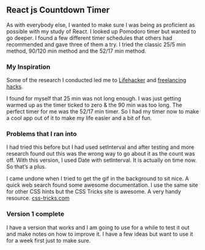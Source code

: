 
## React js Countdown Timer

As with everybody else, I wanted to make sure I was being as proficient as possible with my study of React. I looked up Pomodoro timer but wanted to go deeper. I found a few different timer schedules that others had recommended and gave three of them a try. I tried the classic 25/5 min method, 90/120 min method and the 52/17 min method.

### My Inspiration

Some of the research I conducted led me to [Lifehacker](https://www.lifehacker.com.au/2014/08/52-minute-work-17-minute-break-is-the-ideal-productivity-schedule/) and [freelancing hacks](https://freelancinghacks.com/how-why-use-the-5217-rule-for-productivity/).<br />

I found for myself that 25 min was not long enough. I was just getting warmed up as the timer ticked to zero & the 90 min was too long. The perfect timer for me was the 52/17 min timer. So I had my timer now to make a cool app out of it to make my life easier and a bit of fun.

### Problems that I ran into

I had tried this before but I had used setInterval and after testing and more research found out this was the wrong way to go about it as the count was off. With this version, I used Date with setInterval. It is actually on time now. So that’s a plus.<br />

I came undone when I tried to get the gif in the background to sit nice. A quick web search found some awesome documentation. I use the same site for other CSS hints but the CSS Tricks site is awesome. A very handy resource. [css-tricks.com](https://css-tricks.com/perfect-full-page-background-image/)

### Version 1 complete

I have a version that works and I am going to use for a while to test it out and make notes on how to improve it. I have a few ideas but want to use it for a week first just to make sure.
